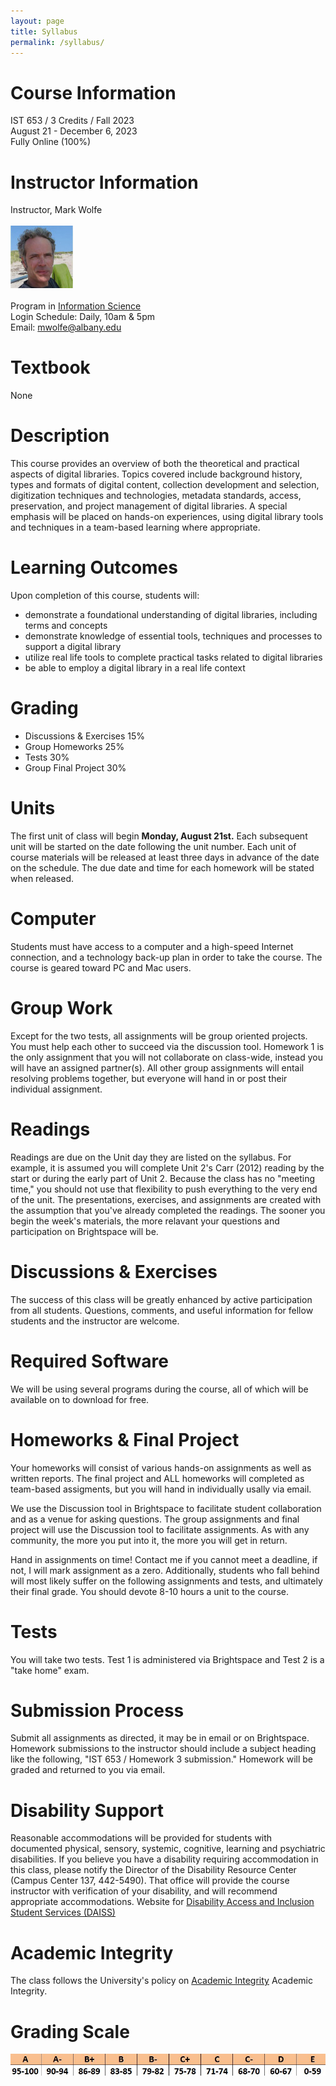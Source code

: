 ```yaml
---
layout: page
title: Syllabus
permalink: /syllabus/
---
```

# Course Information
IST 653 / 3 Credits / Fall 2023
<br/>August 21 - December 6, 2023
<br/>Fully Online (100%)

# Instructor Information
Instructor, Mark Wolfe
<br/>
<br/>![Instructor](/assets/instructor_new.jpg)
<br/>
<br/>Program in <a href="https://www.albany.edu/cehc/programs/ms-information-science">Information Science</a>
<br/>Login Schedule: Daily, 10am &amp; 5pm
<br/>Email: <a href="mwolfe@albany.edu">mwolfe@albany.edu</a>

# Textbook
None

# Description
This course provides an overview of both the theoretical and practical aspects of digital libraries. Topics covered include background history, types and formats of digital content, collection development and selection, digitization techniques and technologies, metadata standards, access, preservation, and project management of digital libraries. A special emphasis will be placed on hands-on experiences, using digital library tools and techniques in a team-based learning where appropriate.

# Learning Outcomes
Upon completion of this course, students will: 

- demonstrate a foundational understanding of digital libraries, including terms and concepts
- demonstrate knowledge of essential tools, techniques and processes to support a digital library
- utilize real life tools to complete practical tasks related to digital libraries
- be able to employ a digital library in a real life context

# Grading

- Discussions & Exercises 15%
- Group Homeworks 25% 
- Tests 30% 
- Group Final Project 30%


# Units 

The first unit of class will begin **Monday, August 21st.** Each subsequent unit will be started on the date following the unit number. Each unit of course materials will be released at least three days in advance of the date on the schedule. The due date and time for each homework will be stated when released. 

# Computer

Students must have access to a computer and a high-speed Internet connection, and a technology back-up plan in order to take the course. The course is geared toward PC and Mac users.  

# Group Work

Except for the two tests, all assignments will be group oriented projects. You must help each other to succeed via the discussion tool. Homework 1 is the only assignment that you will not collaborate on class-wide, instead you will have an assigned partner(s). All other group assignments will entail resolving problems together, but everyone will hand in or post their individual assignment. 

# Readings

Readings are due on the Unit day they are listed on the syllabus. For example, it is assumed you will complete Unit 2's Carr (2012) reading by the start or during the early part of Unit 2. Because the class has no "meeting time," you should not use that flexibility to push everything to the very end of the unit. The presentations, exercises, and assignments are created with the assumption that you've already completed the readings. The sooner you begin the week's materials, the more relavant your questions and participation on Brightspace will be. 

# Discussions & Exercises

The success of this class will be greatly enhanced by active participation from all students. Questions, comments, and useful information for fellow students and the instructor are welcome. 

# Required Software

We will be using several programs during the course, all of which will be available on to download for free. 

# Homeworks & Final Project

Your homeworks will consist of various hands-on assignments as well as written reports. The final project and ALL homeworks will completed as team-based assigments, but you will hand in individually usally via email.

We use the Discussion tool in Brightspace to facilitate student collaboration and as a venue for asking questions. The group assignments and final project will use the Discussion tool to facilitate assignments. As with any community, the more you put into it, the more you will get in return. 

Hand in assignments on time! Contact me if you cannot meet a deadline, if not, I will mark assignment as a zero. Additionally, students who fall behind will most likely suffer on the following assignments and tests, and ultimately their final grade. You should devote 8-10 hours a unit to the course.

# Tests

You will take two tests. Test 1 is administered via Brightspace and Test 2 is a "take home" exam.

# Submission Process

Submit all assignments as directed, it may be in email or on Brightspace. Homework submissions to the instructor should include a subject heading like the following, "IST 653 / Homework 3 submission." Homework will be graded and returned to you via email.

# Disability Support

Reasonable accommodations will be provided for students with documented physical, sensory, systemic, cognitive, learning and psychiatric disabilities. If you believe you have a disability requiring accommodation in this class, please notify the Director of the Disability Resource Center (Campus Center 137, 442-5490). That office will provide the course instructor with verification of your disability, and will recommend appropriate accommodations. Website for [Disability Access and Inclusion Student Services (DAISS)](https://www.albany.edu/disability/)

# Academic Integrity

The class follows the University's policy on [Academic Integrity](http://www.albany.edu/studentconduct/standards_of_academic_integrity.php) Academic Integrity.

# Grading Scale
![](/assets/grade_scale.jpg)